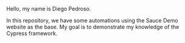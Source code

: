 Hello, my name is Diego Pedroso.

In this repository, we have some automations using the Sauce Demo website as the base. 
My goal is to demonstrate my knowledge of the Cypress framework.
